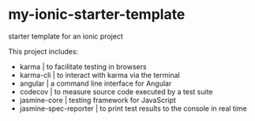 # my-ionic-starter-template
starter template for an ionic project

This project includes:
  - karma | to facilitate testing in browsers
  - karma-cli | to interact with karma via the terminal
  - angular | a command line interface for Angular
  - codecov | to measure source code executed by a test suite
  - jasmine-core | testing framework for JavaScript
  - jasmine-spec-reporter | to print test results to the console in real time